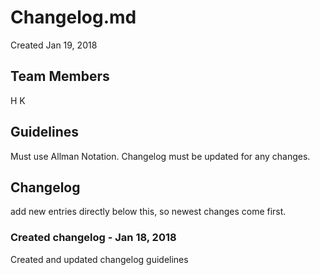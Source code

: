 # Changelog.md
Created Jan 19, 2018

## Team Members
H
K

## Guidelines
Must use Allman Notation.
Changelog must be updated for any changes.

## Changelog
add new entries directly below this, so newest changes come first.

### Created changelog - Jan 18, 2018
Created and updated changelog guidelines